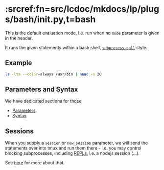 # :srcref:fn=src/lcdoc/mkdocs/lp/plugs/bash/__init__.py,t=bash

This is the default evaluation mode, i.e. run when no `mode` parameter is given in the header.

It runs the given statements within a bash shell, [`subprocess.call`](https://docs.python.org/3/library/subprocess.html) style.

## Example

```bash lp:bash addsrc
ls -lta --color=always /usr/bin | head -n 20
```

## Parameters and Syntax

We have dedicated sections for those:

- [Parameters](../parameters.md).
- [Syntax](../syntax.md).


## Sessions

When you supply a `session` or `new_session` parameter, we will send the statements over into tmux
and run them there - i.e. you may control blocking subprocesses, including [REPLs](https://en.wikipedia.org/wiki/Read%E2%80%93eval%E2%80%93print_loop), i.e. a nodejs
session (...).

See [here](./sessions.md) for more about that.


